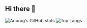 ## Hi there 👋


![Anurag's GitHub stats](https://github-readme-stats.vercel.app/api?username=mmomomoo&show_icons=true&theme=radical)
![Top Langs](https://github-readme-stats.vercel.app/api/top-langs/?username=mmomomoo&layout=compact)
<!--
**mmomomoo/mmomomoo** is a ✨ _special_ ✨ repository because its `README.md` (this file) appears on your GitHub profile.

Here are some ideas to get you started:

- 🔭 I’m currently working on ...
- 🌱 I’m currently learning ...
- 👯 I’m looking to collaborate on ...
- 🤔 I’m looking for help with ...
- 💬 Ask me about ...
- 📫 How to reach me: ...
- 😄 Pronouns: ...
- ⚡ Fun fact: ...
-->
